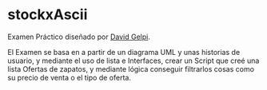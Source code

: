 # stockxAscii

Examen Práctico diseñado por [David Gelpi](https://github.com/dfleta/stockx-ascii).

El Examen se basa en a partir de un diagrama UML y unas historias de usuario, y mediante el uso de lista e Interfaces, crear un
Script que creé una lista Ofertas de zapatos, y mediante lógica conseguir filtrarlos cosas como su precio de venta o el tipo de oferta.
